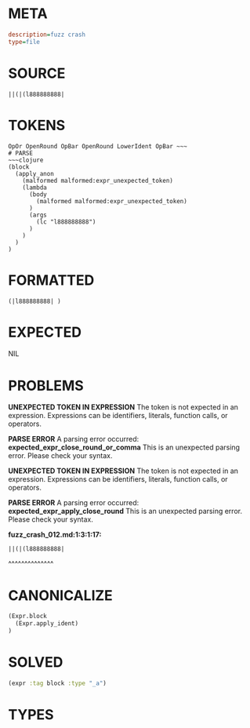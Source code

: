 # META
~~~ini
description=fuzz crash
type=file
~~~
# SOURCE
~~~roc
||(|(l888888888|
~~~
# TOKENS
~~~text
OpOr OpenRound OpBar OpenRound LowerIdent OpBar ~~~
# PARSE
~~~clojure
(block
  (apply_anon
    (malformed malformed:expr_unexpected_token)
    (lambda
      (body
        (malformed malformed:expr_unexpected_token)
      )
      (args
        (lc "l888888888")
      )
    )
  )
)
~~~
# FORMATTED
~~~roc
(|l888888888| )
~~~
# EXPECTED
NIL
# PROBLEMS
**UNEXPECTED TOKEN IN EXPRESSION**
The token **<unknown>** is not expected in an expression.
Expressions can be identifiers, literals, function calls, or operators.



**PARSE ERROR**
A parsing error occurred: **expected_expr_close_round_or_comma**
This is an unexpected parsing error. Please check your syntax.



**UNEXPECTED TOKEN IN EXPRESSION**
The token **<unknown>** is not expected in an expression.
Expressions can be identifiers, literals, function calls, or operators.



**PARSE ERROR**
A parsing error occurred: **expected_expr_apply_close_round**
This is an unexpected parsing error. Please check your syntax.

**fuzz_crash_012.md:1:3:1:17:**
```roc
||(|(l888888888|
```
  ^^^^^^^^^^^^^^


# CANONICALIZE
~~~clojure
(Expr.block
  (Expr.apply_ident)
)
~~~
# SOLVED
~~~clojure
(expr :tag block :type "_a")
~~~
# TYPES
~~~roc
~~~
